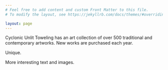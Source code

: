 ```yaml
---
# Feel free to add content and custom Front Matter to this file.
# To modify the layout, see https://jekyllrb.com/docs/themes/#overriding-theme-defaults

layout: page
---
```


Cyclonic Unlit Toweling has an art collection of over 500 traditional and contemporary artworks. New works are purchased each year.

Unique.

More interesting text and images.

